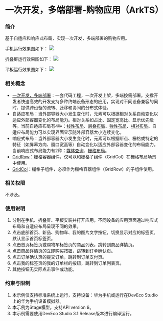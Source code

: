 # 一次开发，多端部署-购物应用（ArkTS）

### 简介

基于自适应和响应式布局，实现一次开发，多端部署的购物应用。

手机运行效果图如下：
![](screenshots/device/phone.gif)

折叠屏运行效果图如下：
![](screenshots/device/foldable.gif)

平板运行效果图如下：
![](screenshots/device/pad.gif)

### 相关概念

- [一次开发，多端部署](https://developer.harmonyos.com/cn/docs/documentation/doc-guides/harmonyos-features-0000000000011907#section35241557442)：一套代码工程，一次开发上架，多端按需部署。支撑开发者快速高效的开发支持多种终端设备形态的应用，实现对不同设备兼容的同时，提供跨设备的流转、迁移和协同的分布式体验。
- 自适应布局：当外部容器大小发生变化时，元素可以根据相对关系自动变化以适应外部容器变化的布局能力。相对关系如占比、固定宽高比、显示优先级等。当前自适应布局有4种：[线性布局](https://developer.harmonyos.com/cn/docs/documentation/doc-guides-V3/arkts-layout-development-linear-0000001504125349-V3?catalogVersion=V3&ha_linker=eyJ0cyI6MTY5MDg5MzczNjczMiwiaWQiOiI4ZjRmOTI2ZTdjOWViNGVlZjc5MmQ5MTczOWFiMzU3MyJ9)、[层叠布局](https://developer.harmonyos.com/cn/docs/documentation/doc-guides-V3/arkts-layout-development-stack-layout-0000001454605342-V3?catalogVersion=V3)、[弹性布局](https://developer.harmonyos.com/cn/docs/documentation/doc-guides-V3/arkts-layout-development-flex-layout-0000001504525013-V3?catalogVersion=V3)、[相对布局](https://developer.harmonyos.com/cn/docs/documentation/doc-guides-V3/arkts-layout-development-relative-layout-0000001455042516-V3?catalogVersion=V3)。自适应布局能力可以实现界面显示随外部容器大小连续变化。
- 响应式布局：当外部容器大小发生变化时，元素可以根据断点、栅格或特定的特征（如屏幕方向、窗口宽高等）自动变化以适应外部容器变化的布局能力。当前响应式布局能力有2种：[媒体查询](https://developer.harmonyos.com/cn/docs/documentation/doc-guides-V3/arkts-layout-development-media-query-0000001454445606-V3?catalogVersion=V3)、[栅格布局](https://developer.harmonyos.com/cn/docs/documentation/doc-guides-V3/arkts-layout-development-grid-layout-0000001454765270-V3?catalogVersion=V3)。
- [GridRow](https://developer.harmonyos.com/cn/docs/documentation/doc-references-V3/ts-container-gridrow-0000001478181425-V3?ha_linker=eyJ0cyI6MTY5MDg5MzgzOTg5MywiaWQiOiI4ZjRmOTI2ZTdjOWViNGVlZjc5MmQ5MTczOWFiMzU3MyJ9)：栅格容器组件，仅可以和栅格子组件（GridCol）在栅格布局场景中使用。
- [GridCol](https://developer.harmonyos.com/cn/docs/documentation/doc-references-V3/ts-container-gridcol-0000001427744832-V3)：栅格子组件，必须作为栅格容器组件（GridRow）的子组件使用。

### 相关权限

不涉及。

### 使用说明

1. 分别在手机、折叠屏、平板安装并打开应用，不同设备的应用页面通过响应式布局和自适应布局呈现不同的效果。
2. 点击底部首页、新品、购物车、我的图片文字按钮，切换显示对应的标签页，默认显示首页标签页。
3. 点击首页标签页或购物车标签页的商品列表，跳转到商品详情页。
4. 点击商品详情页的立即购买按钮，跳转到订单确认页。
5. 点击订单确认页的提交订单，跳转到订单支付页。
6. 点击我的标签页的我的订单栏的按钮，跳转到订单列表页。
7. 其他按钮无实际点击事件或功能。

### 约束与限制

1. 本示例仅支持标准系统上运行，支持设备：华为手机或运行在DevEco Studio上的华为手机设备模拟器。
2. 本示例为Stage模型，支持API version 9。
3. 本示例需要使用DevEco Studio 3.1 Release版本进行编译运行。
